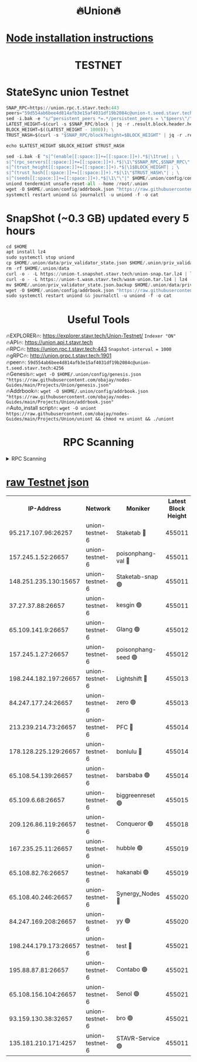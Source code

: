 <h1 align="center"> 🔥Union🔥</h1>

[Node installation instructions](https://github.com/obajay/nodes-Guides/tree/main/Projects/Union)
=

<h1 align="center"> TESTNET</h1>

# StateSync union Testnet
```python
SNAP_RPC=https://union.rpc.t.stavr.tech:443
peers="59d554ab6bee4d814afb3e15af4031df19b2084c@union-t.seed.stavr.tech:4256"
sed -i.bak -e "s/^persistent_peers *=.*/persistent_peers = \"$peers\"/" $HOME/.union/config/config.toml
LATEST_HEIGHT=$(curl -s $SNAP_RPC/block | jq -r .result.block.header.height); \
BLOCK_HEIGHT=$((LATEST_HEIGHT - 1000)); \
TRUST_HASH=$(curl -s "$SNAP_RPC/block?height=$BLOCK_HEIGHT" | jq -r .result.block_id.hash)

echo $LATEST_HEIGHT $BLOCK_HEIGHT $TRUST_HASH

sed -i.bak -E "s|^(enable[[:space:]]+=[[:space:]]+).*$|\1true| ; \
s|^(rpc_servers[[:space:]]+=[[:space:]]+).*$|\1\"$SNAP_RPC,$SNAP_RPC\"| ; \
s|^(trust_height[[:space:]]+=[[:space:]]+).*$|\1$BLOCK_HEIGHT| ; \
s|^(trust_hash[[:space:]]+=[[:space:]]+).*$|\1\"$TRUST_HASH\"| ; \
s|^(seeds[[:space:]]+=[[:space:]]+).*$|\1\"\"|" $HOME/.union/config/config.toml
uniond tendermint unsafe-reset-all --home /root/.union
wget -O $HOME/.union/config/addrbook.json "https://raw.githubusercontent.com/obajay/nodes-Guides/main/Projects/Union/addrbook.json"
systemctl restart uniond && journalctl -u uniond -f -o cat
```
# SnapShot (~0.3 GB) updated every 5 hours
```python
cd $HOME
apt install lz4
sudo systemctl stop uniond
cp $HOME/.union/data/priv_validator_state.json $HOME/.union/priv_validator_state.json.backup
rm -rf $HOME/.union/data
curl -o - -L https://union-t.snapshot.stavr.tech/union-snap.tar.lz4 | lz4 -c -d - | tar -x -C $HOME/.union --strip-components 2
curl -o - -L https://union-t.wasm.stavr.tech/wasm-union.tar.lz4 | lz4 -c -d - | tar -x -C $HOME/.union --strip-components 2
mv $HOME/.union/priv_validator_state.json.backup $HOME/.union/data/priv_validator_state.json
wget -O $HOME/.union/config/addrbook.json "https://raw.githubusercontent.com/obajay/nodes-Guides/main/Projects/Union/addrbook.json"
sudo systemctl restart uniond && journalctl -u uniond -f -o cat
```
 <h1 align="center"> Useful Tools</h1>
 
🔥EXPLORER🔥: https://explorer.stavr.tech/Union-Testnet/        `Indexer "ON"` \
🔥API🔥:      https://union.api.t.stavr.tech \
🔥RPC🔥:      https://union.rpc.t.stavr.tech:443              `Snapshot-interval = 1000` \
🔥gRPC🔥:     http://union.grpc.t.stavr.tech:1901 \
🔥peer🔥:     `59d554ab6bee4d814afb3e15af4031df19b2084c@union-t.seed.stavr.tech:4256` \
🔥Genesis🔥:     `wget -O $HOME/.union/config/genesis.json "https://raw.githubusercontent.com/obajay/nodes-Guides/main/Projects/Union/genesis.json"` \
🔥Addrbook🔥: ```wget -O $HOME/.union/config/addrbook.json "https://raw.githubusercontent.com/obajay/nodes-Guides/main/Projects/Union/addrbook.json"``` \
🔥Auto_install script🔥:  `wget -O uniont https://raw.githubusercontent.com/obajay/nodes-Guides/main/Projects/Union/uniont && chmod +x uniont && ./uniont`

<h1 align="center"> RPC Scanning</h1>

<details>
<summary>RPC Scanning</summary>

<h2 align="center"> We scan nodes in real time every 4 hours. And we provide the final result of RPC endpoints.
We cannot influence the operation of these nodes in any way. </h2>


```python
If Voting Power is higher than 0 --> then the Node is a validator of the network and may be subject to attack and be a potential threat to the chain.
```
```python
We marked such validators with a red symbol
```

</details>

[raw Testnet json](https://rpc-check.uniont.stavr.tech/uniont/rpc-uniont-result.json)
=



<table><tr><th>IP-Address</th><th>Network</th><th>Moniker</th><th>Latest Block Height</th><th>Earliest Block Height</th><th>Catching Up</th><th>Tx Index</th><th>Voting Power</th><th>Scan Time</th></tr><tr><td>95.217.107.96:26257</td><td>union-testnet-6</td><td>Staketab 🔴</td><td>455011</td><td>1</td><td>False</td><td>on</td><td>1000002</td><td>2024-03-15T16:11:10.587085704UTC</td></tr><tr><td>157.245.1.52:26657</td><td>union-testnet-6</td><td>poisonphang-val 🔴</td><td>455011</td><td>1</td><td>False</td><td>on</td><td>1000000</td><td>2024-03-15T16:11:11.202726191UTC</td></tr><tr><td>148.251.235.130:15657</td><td>union-testnet-6</td><td>Staketab-snap 🟢</td><td>455011</td><td>1</td><td>False</td><td>on</td><td>0</td><td>2024-03-15T16:11:11.754788309UTC</td></tr><tr><td>37.27.37.88:26657</td><td>union-testnet-6</td><td>kesgin 🟢</td><td>455011</td><td>1</td><td>False</td><td>on</td><td>0</td><td>2024-03-15T16:11:12.089146813UTC</td></tr><tr><td>65.109.141.9:26657</td><td>union-testnet-6</td><td>Glang 🟢</td><td>455012</td><td>1</td><td>False</td><td>on</td><td>0</td><td>2024-03-15T16:11:16.507875201UTC</td></tr><tr><td>157.245.1.27:26657</td><td>union-testnet-6</td><td>poisonphang-seed 🟢</td><td>455012</td><td>1</td><td>False</td><td>on</td><td>0</td><td>2024-03-15T16:11:17.435159927UTC</td></tr><tr><td>198.244.182.197:26657</td><td>union-testnet-6</td><td>Lightshift 🔴</td><td>455013</td><td>1</td><td>False</td><td>on</td><td>1000000</td><td>2024-03-15T16:11:19.799293777UTC</td></tr><tr><td>84.247.177.24:26657</td><td>union-testnet-6</td><td>zero 🟢</td><td>455013</td><td>1</td><td>False</td><td>on</td><td>0</td><td>2024-03-15T16:11:24.284043812UTC</td></tr><tr><td>213.239.214.73:26657</td><td>union-testnet-6</td><td>PFC 🔴</td><td>455014</td><td>1</td><td>False</td><td>on</td><td>1000001</td><td>2024-03-15T16:11:28.616025154UTC</td></tr><tr><td>178.128.225.129:26657</td><td>union-testnet-6</td><td>bonlulu 🔴</td><td>455014</td><td>1</td><td>False</td><td>on</td><td>1000000</td><td>2024-03-15T16:11:29.287845545UTC</td></tr><tr><td>65.108.54.139:26657</td><td>union-testnet-6</td><td>barsbaba 🟢</td><td>455014</td><td>1</td><td>False</td><td>on</td><td>0</td><td>2024-03-15T16:11:29.639371627UTC</td></tr><tr><td>65.109.6.68:26657</td><td>union-testnet-6</td><td>biggreenreset 🟢</td><td>455015</td><td>1</td><td>False</td><td>on</td><td>0</td><td>2024-03-15T16:11:32.083217932UTC</td></tr><tr><td>209.126.86.119:26657</td><td>union-testnet-6</td><td>Conqueror 🟢</td><td>455018</td><td>1</td><td>False</td><td>on</td><td>0</td><td>2024-03-15T16:11:53.564775030UTC</td></tr><tr><td>167.235.25.11:26657</td><td>union-testnet-6</td><td>hubble 🟢</td><td>455019</td><td>1</td><td>False</td><td>on</td><td>0</td><td>2024-03-15T16:11:59.926779482UTC</td></tr><tr><td>65.108.82.76:26657</td><td>union-testnet-6</td><td>hakanabi 🟢</td><td>455019</td><td>1</td><td>False</td><td>on</td><td>0</td><td>2024-03-15T16:12:00.295101060UTC</td></tr><tr><td>65.108.40.246:26657</td><td>union-testnet-6</td><td>Synergy_Nodes 🔴</td><td>455020</td><td>1</td><td>False</td><td>on</td><td>1000001</td><td>2024-03-15T16:12:06.726370501UTC</td></tr><tr><td>84.247.169.208:26657</td><td>union-testnet-6</td><td>yy 🟢</td><td>455020</td><td>1</td><td>False</td><td>on</td><td>0</td><td>2024-03-15T16:12:07.025900841UTC</td></tr><tr><td>198.244.179.173:26657</td><td>union-testnet-6</td><td>test 🔴</td><td>455021</td><td>1</td><td>False</td><td>on</td><td>1000001</td><td>2024-03-15T16:12:09.393936663UTC</td></tr><tr><td>195.88.87.81:26657</td><td>union-testnet-6</td><td>Contabo 🟢</td><td>455021</td><td>1</td><td>False</td><td>on</td><td>0</td><td>2024-03-15T16:12:09.687630642UTC</td></tr><tr><td>65.108.156.104:26657</td><td>union-testnet-6</td><td>Senol 🟢</td><td>455021</td><td>1</td><td>False</td><td>on</td><td>0</td><td>2024-03-15T16:12:10.025797959UTC</td></tr><tr><td>93.159.130.38:32657</td><td>union-testnet-6</td><td>bro 🟢</td><td>455021</td><td>1</td><td>False</td><td>on</td><td>0</td><td>2024-03-15T16:12:10.350536690UTC</td></tr><tr><td>135.181.210.171:4257</td><td>union-testnet-6</td><td>STAVR-Service 🟢</td><td>455011</td><td>454001</td><td>False</td><td>on</td><td>0</td><td>2024-03-15T16:11:11.512066866UTC</td></tr></table>
